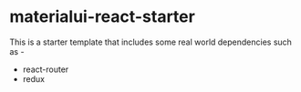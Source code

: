 # materialui-react-starter

This is a starter template that includes some real world dependencies such as -
* react-router
* redux


